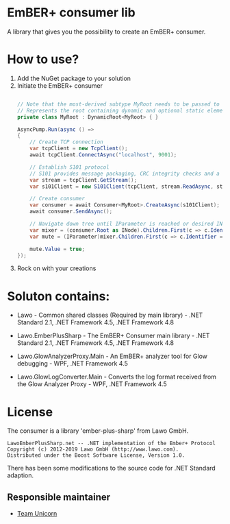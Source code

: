 # EmBER+ consumer lib
A library that gives you the possibility to create an EmBER+ consumer.

# How to use?
1. Add the NuGet package to your solution
2. Initiate the EmBER+ consumer
    ```csharp

    // Note that the most-derived subtype MyRoot needs to be passed to the generic base class.
    // Represents the root containing dynamic and optional static elements in the object tree accessible through Consumer<TRoot>.Root
    private class MyRoot : DynamicRoot<MyRoot> { }

    AsyncPump.Run(async () =>
    {
        // Create TCP connection
        var tcpClient = new TcpClient();
        await tcpClient.ConnectAsync("localhost", 9001);

        // Establish S101 protocol
        // S101 provides message packaging, CRC integrity checks and a keep-alive mechanism.
        var stream = tcpClient.GetStream();
        var s101Client = new S101Client(tcpClient, stream.ReadAsync, stream.WriteAsync);

        // Create consumer
        var consumer = await Consumer<MyRoot>.CreateAsync(s101Client);
        await consumer.SendAsync();

        // Navigate down tree until IParameter is reached or desired INode
        var mixer = (consumer.Root as INode).Children.First(c => c.Identifier == "MixerEmberIdentifier");
        var mute = (IParameter)mixer.Children.First(c => c.Identifier == "Mute");

        mute.Value = true;
    });
    ```
3. Rock on with your creations

# Soluton contains:
- Lawo - Common shared classes (Required by main library) - .NET Standard 2.1, .NET Framework 4.5, .NET Framework 4.8
- Lawo.EmberPlusSharp - The EmBER+ Consumer main library - .NET Standard 2.1, .NET Framework 4.5, .NET Framework 4.8

- Lawo.GlowAnalyzerProxy.Main - An EmBER+ analyzer tool for Glow debugging - WPF, .NET Framework 4.5
- Lawo.GlowLogConverter.Main - Converts the log format received from the Glow Analyzer Proxy - WPF, .NET Framework 4.5


License
=======
The consumer is a library 'ember-plus-sharp' from Lawo GmbH.
```
LawoEmberPlusSharp.net -- .NET implementation of the Ember+ Protocol
Copyright (c) 2012-2019 Lawo GmbH (http://www.lawo.com).
Distributed under the Boost Software License, Version 1.0.
```
There has been some modifications to the source code for .NET Standard adaption.


## Responsible maintainer
- [Team Unicorn](mailto:teamunicorn@sr.se)
